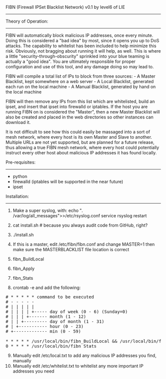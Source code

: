 FIBN (Firewall IPSet Blacklist Network) v0.1
by level6 of LIE

---------------------------------------------

Theory of Operation:
- - - - - - - - - - 

FIBN will automatically block malicious IP addresses, once every minute.  Doing this is considered a "bad idea" by 
most, since it opens you up to DoS attacks.  The capability to whitelist has been included to help minimize this 
risk.  Obviously, not bragging about running it will help, as well.   This is where a little "security-through-obscurity" 
sprinkled into your blue teaming is actually a "good idea".  You are ultimately responsible for proper configuration 
and use of this tool, and any damage doing so may lead to.

FIBN will compile a total list of IPs to block from three sources:
	- A Master Blacklist, kept somewhere on a web server
	- A Local Blacklist, generated each run on the local machine
	- A Manual Blacklist, generated by hand on the local machine

FIBN will then remove any IPs from this list which are whitelisted, build an ipset, and insert that ipset into
firewalld or iptables.  If the host you are running FIBN on is considered the "Master", then a new Master Blacklist
will also be created and placed in the web directories so other instances can download it.

It is not difficult to see how this could easily be massaged into a sort of mesh network, where every host is its
own Master and Slave to another.  Multiple URLs are not yet supported, but are planned for a future release, thus 
allowing a true FIBN mesh network, where every host could potentially instruct every other host about malicious IP
addresses it has found locally.


Pre-requisites:
- - - - - - - -

- python
- firewalld (iptables will be supported in the near future)
- ipset


Installation:
- - - - - - -

1) Make a super syslog, with:
echo "*.* /var/log/all_messages">>/etc/rsyslog.conf
service rsyslog restart

2) cat install.sh # because you always audit code from GitHub, right?
3) ./install.sh
4) If this is a master, edit /etc/fibn/fibn.conf and change MASTER=1 then make sure the MASTERBLACKLIST file location is correct
5) fibn_BuildLocal
6) fibn_Apply
7) fibn_Stats
8) crontab -e and add the following:

<pre>
# * * * * * command to be executed
# - - - - -
# | | | | |
# | | | | +----- day of week (0 - 6) (Sunday=0)
# | | | +------- month (1 - 12)
# | | +--------- day of month (1 - 31)
# | +----------- hour (0 - 23)
# +------------- min (0 - 59)

* * * * * /usr/local/bin/fibn_BuildLocal && /usr/local/bin/fibn_Apply
0 * * * * /usr/local/bin/fibn_Stats
</pre>

9) Manually edit /etc/local.txt to add any malicious IP addresses you find, manually
10) Manually edit /etc/whitelist.txt to whitelist any more important IP addresses you need


